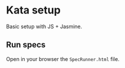 # Kata setup

Basic setup with JS + Jasmine.


## Run specs

Open in your browser the `SpecRunner.html` file.
